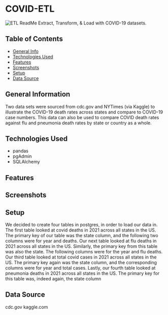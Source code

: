# COVID-ETL
![ETL ReadMe](https://user-images.githubusercontent.com/93561950/170160812-5ecbb928-4ad5-4620-aa6c-15ffd3dd426c.png)
Extract, Transform, & Load with COVID-19 datasets. 

## Table of Contents
* [General Info](#general-information)
* [Technologies Used](#technologies-used)
* [Features](#features)
* [Screenshots](#screenshots)
* [Setup](#setup)
* [Data Source](#data-source)


## General Information
Two data sets were sourced from cdc.gov and NYTimes (via Kaggle) to illustrate the COVID-19 death rates across states and compare to COVID-19 case numbers. This data can also be used to compare COVID death rates against flu and pneumonia death rates by state or country as a whole.

## Technologies Used
- pandas
- pgAdmin
- SQLAlchemy
  
## Features

## Screenshots

## Setup
We decided to create four tables in postgres, in order to load our data in. The first table looked at covid deaths in 2021 across all states in the US. The primary key of our table was the state column, and the following two columns were for year and deaths. Our next table looked at flu deaths in 2021 across all states in the US. Similarly, the primary key from this table was also the state. The following columns were for the year and flu deaths. Our third table looked at total covid cases in 2021 across all states in the US. The primary key again was the state column, and the corresponding columns were for year and total cases. Lastly, our fourth table looked at pneumonia deaths in 2021 across all states in the US. The primary key for this table was, indeed again, the state column

## Data Source
cdc.gov 
kaggle.com

